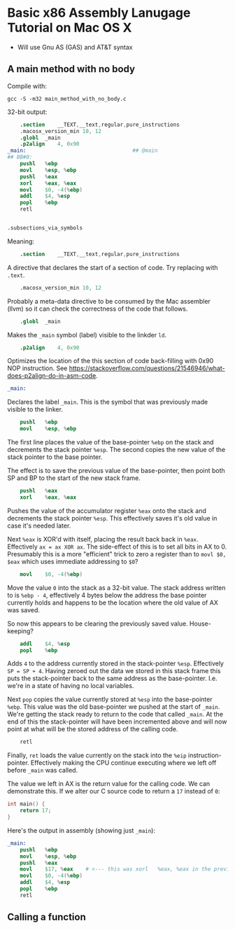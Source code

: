 # Basic x86 Assembly Lanugage Tutorial on Mac OS X

* Will use Gnu AS (GAS) and AT&T syntax

## A main method with no body

Compile with:

```
gcc -S -m32 main_method_with_no_body.c
```

32-bit output:

```s
	.section	__TEXT,__text,regular,pure_instructions
	.macosx_version_min 10, 12
	.globl	_main
	.p2align	4, 0x90
_main:                                  ## @main
## BB#0:
	pushl	%ebp
	movl	%esp, %ebp
	pushl	%eax
	xorl	%eax, %eax
	movl	$0, -4(%ebp)
	addl	$4, %esp
	popl	%ebp
	retl


.subsections_via_symbols

```

Meaning:

```s
	.section	__TEXT,__text,regular,pure_instructions
```

A directive that declares the start of a section of code. Try replacing with `.text`.

```s
	.macosx_version_min 10, 12
```

Probably a meta-data directive to be consumed by the Mac assembler (llvm) so it can check the correctness of the code that follows.

```s
	.globl	_main
```

Makes the `_main` symbol (label) visible to the linkder `ld`.

```s
	.p2align	4, 0x90
```

Optimizes the location of the this section of code back-filling with 0x90 NOP instruction. See https://stackoverflow.com/questions/21546946/what-does-p2align-do-in-asm-code.

```s
_main:
```

Declares the label `_main`. This is the symbol that was previously made visible to the linker.

```s
	pushl	%ebp
	movl	%esp, %ebp
```

The first line places the value of the base-pointer `%ebp` on the stack and decrements the stack pointer `%esp`. The second copies the new value of the stack pointer to the base pointer.

The effect is to save the previous value of the base-pointer, then point both SP and BP to the start of the new stack frame.

```s
	pushl	%eax
	xorl	%eax, %eax
```

Pushes the value of the accumulator register `%eax` onto the stack and decrements the stack pointer `%esp`. This effectively saves it's old value in case it's needed later.

Next `%eax` is XOR'd with itself, placing the result back back in `%eax`. Effectively `ax = ax XOR ax`. The side-effect of this is to set all bits in AX to 0. Presumably this is a more "efficient" trick to zero a register than to `movl $0, $eax` which uses immediate addressing to `$0`?

```s
	movl	$0, -4(%ebp)
```

Move the value `0` into the stack as a 32-bit value. The stack address written to is `%ebp - 4`, effectively 4 bytes below the address the base pointer currently holds and happens to be the location where the old value of AX was saved.

So now this appears to be clearing the previously saved value. House-keeping?

```s
	addl	$4, %esp
	popl	%ebp
```

Adds `4` to the address currently stored in the stack-pointer `%esp`. Effectively `SP = SP + 4`. Having zeroed out the data we stored in this stack frame this puts the stack-pointer back to the same address as the base-pointer. I.e. we're in a state of having no local variables.

Next `pop` copies the value currently stored at `%esp` into the base-pointer `%ebp`. This value was the old base-pointer we pushed at the start of `_main`. We're getting the stack ready to return to the code that called `_main`. At the end of this the stack-pointer will have been incremented above and will now point at what will be the stored address of the calling code.

```s
	retl
```

Finally, `ret` loads the value currently on the stack into the `%eip` instruction-pointer. Effectively making the CPU continue executing where we left off before `_main` was called.

The value we left in AX is the return value for the calling code. We can demonstrate this. If we alter our C source code to return a `17` instead of `0`:

```c
int main() {
    return 17;
}
```

Here's the output in assembly (showing just `_main`):

```s
_main:
	pushl	%ebp
	movl	%esp, %ebp
	pushl	%eax
	movl	$17, %eax    # <--- this was xorl	%eax, %eax in the previous example
	movl	$0, -4(%ebp)
	addl	$4, %esp
	popl	%ebp
	retl
```

## Calling a function
